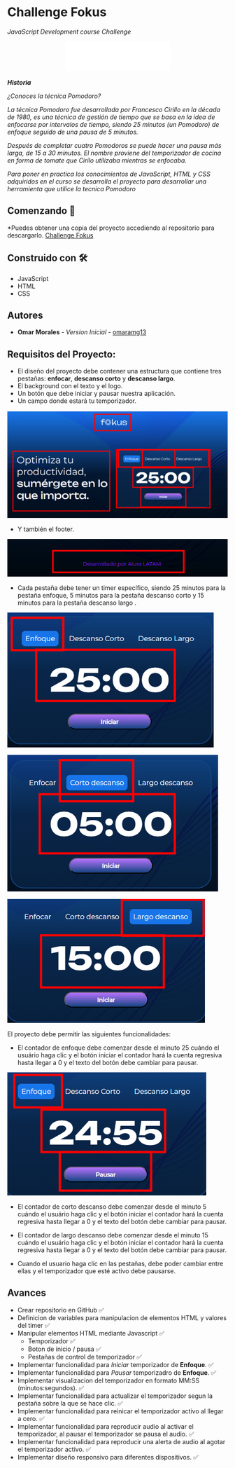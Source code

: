 # Challenge Fokus 
*JavaScript Development course Challenge*

<div align=center>
<img src="/img/fokus_logo.png" alt="Logo">
</div>

***Historia***

*¿Conoces la técnica Pomodoro?*

*La técnica Pomodoro fue desarrollada por Francesco Cirillo en la década de 1980, es una técnica de gestión de tiempo que se basa en la idea de enfocarse por intervalos de tiempo, siendo 25 minutos (un Pomodoro) de enfoque seguido de una pausa de 5 minutos.*

*Después de completar cuatro Pomodoros se puede hacer una pausa más larga, de 15 a 30 minutos. El nombre proviene del temporizador de cocina en forma de tomate que Cirilo utilizaba mientras se enfocaba.*

*Para poner en practica los conocimientos de JavaScript, HTML y CSS adquiridos en el curso se desarrolla el proyecto para desarrollar una herramienta que utilice la tecnica Pomodoro*

## Comenzando 🚀

*Puedes obtener una copia del proyecto accediendo al repositorio para descargarlo. [Challenge Fokus](https://github.com/omaramg13/challenge_fokus)

## Construido con 🛠️

- JavaScript
- HTML
- CSS

## Autores 

* **Omar Morales** - *Version Inicial* - [omaramg13](https://github.com/omaramg13/)

## Requisitos del Proyecto:

- El diseño del proyecto debe contener una estructura que contiene tres pestañas: **enfocar**, **descanso corto** y **descanso largo**.
- El background con el texto y el logo.
- Un botón que debe iniciar y pausar nuestra aplicación.
- Un campo donde estará tu temporizador.

![Diseño elementos](/img/rd_01_layout.png)

- Y también el footer.

![Diseño footer](/img/rd_02_footer.png)

- Cada pestaña debe tener un timer específico, siendo 25 minutos para la pestaña enfoque, 5 minutos para la pestaña descanso corto y 15 minutos para la pestaña descanso largo .

![Timer Pestaña Focus](/img/rd_03_tab_focus.png)

![Timer Pestaña Descanso Corto](/img/rd_04_tab_dc.png)

![Timer Pestaña Desacanso Largo](/img/rd_05_tab_dl.png)

El proyecto debe permitir las siguientes funcionalidades:

- El contador de enfoque debe comenzar desde el minuto 25 cuándo el usuário haga clic y el botón iniciar el contador hará la cuenta regresiva hasta llegar a 0 y el texto del botón debe cambiar para pausar.

![Timer Activo Focus](/img/rd_06_timer_activo.png)

- El contador de corto descanso debe comenzar desde el minuto 5 cuándo el usuário haga clic y el botón iniciar el contador  hará la cuenta regresiva hasta llegar a 0 y el texto del botón debe cambiar para pausar.

- El contador de largo descanso debe comenzar desde el minuto 15 cuándo el usuário haga clic y el botón iniciar el contador hará la cuenta regresiva hasta llegar a 0 y el texto del botón debe cambiar para pausar.

- Cuando el usuario haga clic en las pestañas, debe poder cambiar entre ellas y el temporizador que esté activo debe pausarse.

## Avances ##

- Crear repositorio en GitHub ✅
- Definicion de variables para manipulacion de elementos HTML y valores del timer ✅
- Manipular elementos HTML mediante Javascript ✅
    - Temporizador ✅
    - Boton de inicio / pausa ✅
    - Pestañas de control de temporizador ✅
- Implementar funcionalidad para *Iniciar* temporizador de **Enfoque**. ✅
- Implementar funcionalidad para *Pausar* temporizadro de **Enfoque**. ✅
- Implementar visualizacion del temporizador en formato MM:SS (minutos:segundos). ✅
- Implementar funcionalidad para actualizar el temporizador segun la pestaña sobre la que se hace clic. ✅
- Implementar funcionalidad para reinicar el temporizador activo al llegar a cero. ✅
- Implementar funcionalidad para reproducir audio al activar el temporizador, al pausar el temporizador se pausa el audio. ✅
- Implementar funcionalidad para reproducir una alerta de audio al agotar el temporizador activo. ✅
- Implementar diseño responsivo para diferentes dispositivos. ✅


